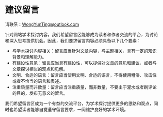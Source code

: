# 建议留言

请联系：[WongYunTing@outlook.com](mailto:WongYunTing@outlook.com)

针对网站学术探讨内容，我们希望留言区能够成为读者和作者交流的平台，为讨论和深入思考提供机会。因此，我们要求留言内容必须具备以下几个要素：

- 与学术探讨内容相关：留言应当针对文章内容，与主题相关，具有一定的知识背景和理解能力。
- 有建设性意见：留言应当具有建设性，可以提供对文章的意见和建议，或者与文章探讨相似的观点和见解。
- 文明、合适的语言：留言应当使用文明、合适的语言，不得使用粗俗、攻击性或者不恰当的语言和表述。
- 注重质量而非数量：留言应当注重质量，而非数量，不要出于灌水或者刷评论的目的，发布无意义的留言。

我们希望留言区成为一个有益的交流平台，为学术探讨提供更多的思路和观点，同时也希望读者能够自觉遵守留言要求，一同维护良好的学术环境。
